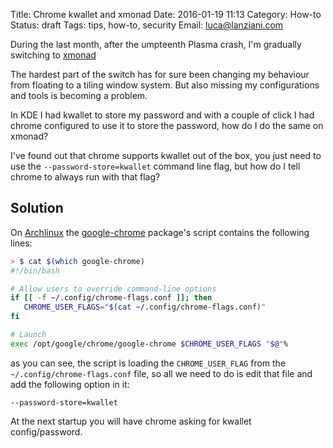 Title: Chrome kwallet and xmonad
Date: 2016-01-19 11:13
Category: How-to
Status: draft
Tags: tips, how-to, security
Email: luca@lanziani.com


During the last month, after the umpteenth Plasma crash, I'm gradually switching to [xmonad][1]

The hardest part of the switch has for sure been changing my behaviour from floating to a tiling window system. But also missing my configurations and tools is becoming a problem.

In KDE I had kwallet to store my password and with a couple of click I had chrome configured to use it to store the password, how do I do the same on xmonad?

I've found out that chrome supports kwallet out of the box, you just need to use the `--password-store=kwallet` command line flag, but how do I tell chrome to always run with that flag?

## Solution

On [Archlinux][2] the [google-chrome][3] package's script contains the following lines:

```bash
> $ cat $(which google-chrome) 
#!/bin/bash

# Allow users to override command-line options
if [[ -f ~/.config/chrome-flags.conf ]]; then
   CHROME_USER_FLAGS="$(cat ~/.config/chrome-flags.conf)"
fi

# Launch
exec /opt/google/chrome/google-chrome $CHROME_USER_FLAGS "$@"%   
```

as you can see, the script is loading the `CHROME_USER_FLAG` from the `~/.config/chrome-flags.conf` file, so all we need to do is edit that file and add the following option in it:

```
--password-store=kwallet
```

At the next startup you will have chrome asking for kwallet config/password.


[1]: http://xmonad.org/
[2]: https://www.archlinux.org/
[3]: https://aur.archlinux.org/packages/google-chrome/
